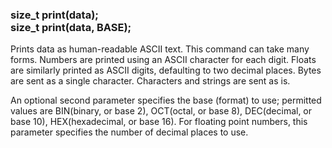 <h3 id='res.print'>
size_t print(data);<br/>
size_t print(data, BASE);
</h3>

Prints data as human-readable ASCII text. This command can take many forms. Numbers are printed using an ASCII character for each digit. Floats are similarly printed as ASCII digits, defaulting to two decimal places. Bytes are sent as a single character. Characters and strings are sent as is.

An optional second parameter specifies the base (format) to use; permitted values are BIN(binary, or base 2), OCT(octal, or base 8), DEC(decimal, or base 10), HEX(hexadecimal, or base 16). For floating point numbers, this parameter specifies the number of decimal places to use.
